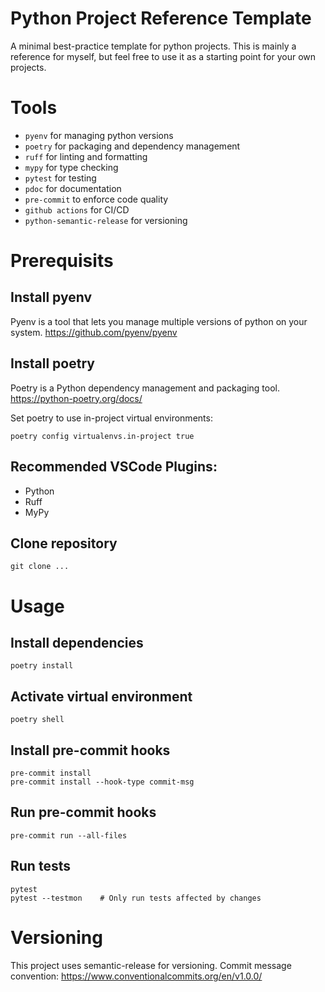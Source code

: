 # Python Project Reference Template
A minimal best-practice template for python projects.
This is mainly a reference for myself, but feel free to use it as a starting point for your own projects.

# Tools
- `pyenv` for managing python versions
- `poetry` for packaging and dependency management
- `ruff` for linting and formatting
- `mypy` for type checking
- `pytest` for testing
- `pdoc` for documentation
- `pre-commit` to enforce code quality
- `github actions` for CI/CD
- `python-semantic-release` for versioning

# Prerequisits

## Install pyenv
Pyenv is a tool that lets you manage multiple versions of python on your system.
https://github.com/pyenv/pyenv

## Install poetry
Poetry is a Python dependency management and packaging tool.
https://python-poetry.org/docs/

Set poetry to use in-project virtual environments:

    poetry config virtualenvs.in-project true

## Recommended VSCode Plugins:
- Python
- Ruff
- MyPy

## Clone repository

    git clone ...

# Usage

## Install dependencies

    poetry install

## Activate virtual environment

    poetry shell

## Install pre-commit hooks

    pre-commit install
    pre-commit install --hook-type commit-msg

## Run pre-commit hooks

    pre-commit run --all-files

## Run tests

    pytest
    pytest --testmon    # Only run tests affected by changes

# Versioning

This project uses semantic-release for versioning. Commit message convention:
https://www.conventionalcommits.org/en/v1.0.0/
